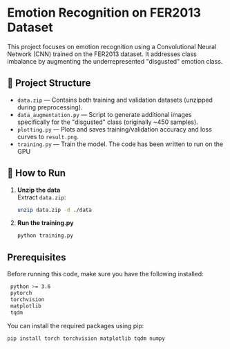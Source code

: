 # Emotion Recognition on FER2013 Dataset

This project focuses on emotion recognition using a Convolutional Neural Network (CNN) trained on the FER2013 dataset. It addresses class imbalance by augmenting the underrepresented "disgusted" emotion class.

## 📁 Project Structure

- `data.zip` — Contains both training and validation datasets (unzipped during preprocessing).
- `data_augmentation.py` — Script to generate additional images specifically for the "disgusted" class (originally ~450 samples).
- `plotting.py` — Plots and saves training/validation accuracy and loss curves to `result.png`.
- `training.py` — Train the model. The code has been written to run on the GPU 

## 🚀 How to Run

1. **Unzip the data**  
   Extract `data.zip`:
   ```bash
   unzip data.zip -d ./data
2. **Run the training.py**
   ```bash
   python training.py
   ```

## Prerequisites
   
   Before running this code, make sure you have the following installed:
   
  ```bash
   python >= 3.6
   pytorch
   torchvision
   matplotlib
   tqdm 
   ```
   
   You can install the required packages using pip:
   
   ```bash
   pip install torch torchvision matplotlib tqdm numpy
   ```

